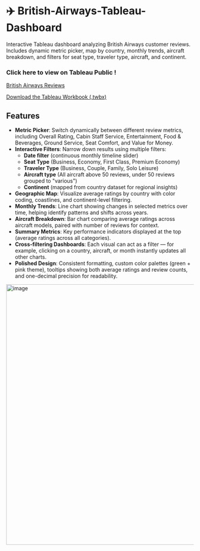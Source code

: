 # ✈️ British-Airways-Tableau-Dashboard
Interactive Tableau dashboard analyzing British Airways customer reviews. Includes dynamic metric picker, map by country, monthly trends, aircraft breakdown, and filters for seat type, traveler type, aircraft, and continent.

### Click here to view on Tableau Public ! 
[British Airways Reviews](https://public.tableau.com/app/profile/michellefangg/viz/BritishAirwaysReview_17591932335800/Dashboard1)

[Download the Tableau Workbook (.twbx)](British%20Airways%20Reviews.twbx?raw=1)


## Features
- **Metric Picker**: Switch dynamically between different review metrics, including Overall Rating, Cabin Staff Service, Entertainment, Food & Beverages, Ground Service, Seat Comfort, and Value for Money.  
- **Interactive Filters**: Narrow down results using multiple filters:  
  - **Date filter** (continuous monthly timeline slider)  
  - **Seat Type** (Business, Economy, First Class, Premium Economy)  
  - **Traveler Type** (Business, Couple, Family, Solo Leisure)
  - **Aircraft type** (All aircraft above 50 reviews, under 50 reviews grouped to "various")  
  - **Continent** (mapped from country dataset for regional insights)  
- **Geographic Map**: Visualize average ratings by country with color coding, coastlines, and continent-level filtering.  
- **Monthly Trends**: Line chart showing changes in selected metrics over time, helping identify patterns and shifts across years.  
- **Aircraft Breakdown**: Bar chart comparing average ratings across aircraft models, paired with number of reviews for context.  
- **Summary Metrics**: Key performance indicators displayed at the top (average ratings across all categories).  
- **Cross-filtering Dashboards**: Each visual can act as a filter — for example, clicking on a country, aircraft, or month instantly updates all other charts.  
- **Polished Design**: Consistent formatting, custom color palettes (green + pink theme), tooltips showing both average ratings and review counts, and one-decimal precision for readability.  

<img width="1193" height="698" alt="image" src="https://github.com/user-attachments/assets/615ab0c9-544b-4577-b063-d2cfee42f2a9" />

